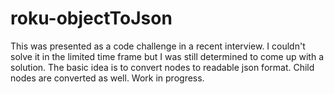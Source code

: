 # roku-objectToJson
This was presented as a code challenge in a recent interview. I couldn't solve it in the limited time frame but I was still determined to come up with a solution. The basic idea is to convert nodes to readable json format. Child nodes are converted as well. Work in progress.

